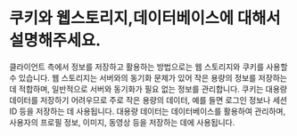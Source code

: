 # 쿠키와 웹스토리지,데이터베이스에 대해서 설명해주세요.

클라이언트 측에서 정보를 저장하고 활용하는 방법으로는 웹 스토리지와 쿠키를 사용할 수 있습니다. 웹 스토리지는 서버와의 동기화 문제가 있어 작은 용량의 정보를 저장하는데 적합하며, 일반적으로 서버와 동기화가 필요 없는 정보를 관리합니다. 쿠키는 대용량 데이터를 저장하기 어려우므로 주로 작은 용량의 데이터, 예를 들면 로그인 정보나 세션 ID 등을 저장하는 데 사용됩니다. 대용량 데이터는 데이터베이스를 활용하여 관리하며, 사용자의 프로필 정보, 이미지, 동영상 등을 저장하는 데에 사용됩니다.